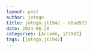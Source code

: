 ```yaml
---
layout: post
author: jotego
title: jotego.jt1942 - e8ad973
date: 2024-06-28
categories: [Arcade, jt1942]
tags: [jotego.jt1942]
---
```


